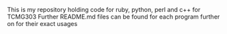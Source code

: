 This is my repository holding code for ruby, python, perl and c++ for TCMG303
Further README.md files can be found for each program further on for their exact usages
